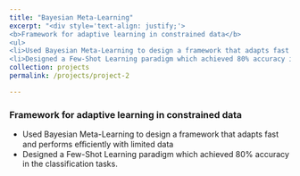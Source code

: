 ```yaml
---
title: "Bayesian Meta-Learning"
excerpt: "<div style='text-align: justify;'> 
<b>Framework for adaptive learning in constrained data</b>
<ul>
<li>Used Bayesian Meta-Learning to design a framework that adapts fast and performs eﬀiciently with limited data.</li> 
<li>Designed a Few-Shot Learning paradigm which achieved 80% accuracy in the classification tasks.</li>"
collection: projects
permalink: /projects/project-2

---
```


### Framework for adaptive learning in constrained data

- Used Bayesian Meta-Learning to design a framework that adapts fast and performs eﬀiciently with limited data
- Designed a Few-Shot Learning paradigm which achieved 80% accuracy in the classification tasks.
